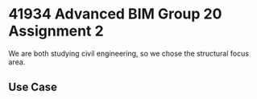 # 41934 Advanced BIM Group 20 Assignment 2
We are both studying civil engineering, so we chose the structural focus area. 
## Use Case
